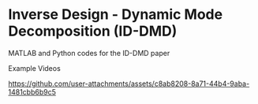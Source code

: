 # Inverse Design - Dynamic Mode Decomposition (ID-DMD)
MATLAB and Python codes for the ID-DMD paper

Example Videos

https://github.com/user-attachments/assets/c8ab8208-8a71-44b4-9aba-1481cbb6b9c5
